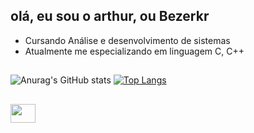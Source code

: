 ## olá, eu sou o arthur, ou Bezerkr

- Cursando  Análise e desenvolvimento de sistemas
- Atualmente me especializando em linguagem C, C++
##
![Anurag's GitHub stats](https://github-readme-stats.vercel.app/api?username=arthur1804&show_icons=true&theme=radical)
[![Top Langs](https://github-readme-stats.vercel.app/api/top-langs/?username=arthur1804&layout=compact)](https://github.com/arthur1804/github-readme-stats)

##

 <img align="center" height="30" width="40" src="https://cdn.jsdelivr.net/gh/devicons/devicon/icons/c/c-original.svg" />
